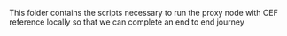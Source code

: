 This folder contains the scripts necessary to run the proxy node with CEF
reference locally so that we can complete an end to end journey


